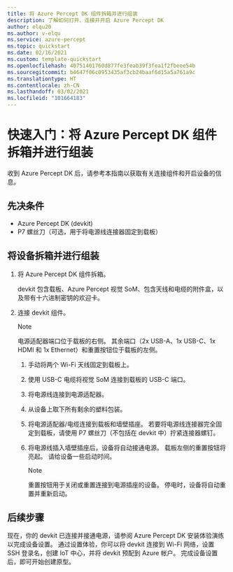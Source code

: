 ```yaml
---
title: 将 Azure Percept DK 组件拆箱并进行组装
description: 了解如何打开、连接并开启 Azure Percept DK
author: elqu20
ms.author: v-elqu
ms.service: azure-percept
ms.topic: quickstart
ms.date: 02/16/2021
ms.custom: template-quickstart
ms.openlocfilehash: 40751401760d877fe3feab39f3fea1f2fbeee54b
ms.sourcegitcommit: b4647f06c0953435af3cb24baaf6d15a5a761a9c
ms.translationtype: HT
ms.contentlocale: zh-CN
ms.lasthandoff: 03/02/2021
ms.locfileid: "101664183"
---
```

# <a name="quickstart-unbox-and-assemble-your-azure-percept-dk-components"></a>快速入门：将 Azure Percept DK 组件拆箱并进行组装

收到 Azure Percept DK 后，请参考本指南以获取有关连接组件和开启设备的信息。

## <a name="prerequisites"></a>先决条件

- Azure Percept DK (devkit)
- P7 螺丝刀（可选，用于将电源线连接器固定到载板）

## <a name="unbox-and-assemble-your-device"></a>将设备拆箱并进行组装

1. 将 Azure Percept DK 组件拆箱。

    devkit 包含载板、Azure Percept 视觉 SoM、包含天线和电缆的附件盒，以及带有十六进制密钥的欢迎卡。

1. 连接 devkit 组件。

    > [!NOTE]
    > 电源适配器端口位于载板的右侧。 其余端口（2x USB-A、1x USB-C、1x HDMI 和 1x Ethernet）和重置按钮位于载板的左侧。

    1. 手动将两个 Wi-Fi 天线固定到载板上。

    1. 使用 USB-C 电缆将视觉 SoM 连接到载板的 USB-C 端口。

    1. 将电源线连接到电源适配器。

    1. 从设备上取下所有剩余的塑料包装。

    1. 将电源适配器/电缆连接到载板和墙壁插座。 若要将电源线连接器完全固定到载板，请使用 P7 螺丝刀（不包括在 devkit 中）拧紧连接器螺钉。

    1. 将电源线插入墙壁插座后，设备将自动接通电源。 载板左侧的重置按钮将亮起。 请给设备一些启动时间。

        > [!NOTE]
        > 重置按钮用于关闭或重置连接到电源插座的设备。 停电时，设备将自动重置并重新启动。

## <a name="next-steps"></a>后续步骤

现在，你的 devkit 已连接并接通电源，请参阅 Azure Percept DK 安装体验演练以完成设备设置。 通过设置体验，你可以将 devkit 连接到 Wi-Fi 网络，设置 SSH 登录名，创建 IoT 中心，并将 devkit 预配到 Azure 帐户。 完成设备设置后，即可开始创建原型。